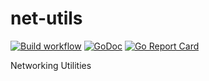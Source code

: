 # net-utils

[![Build workflow](https://img.shields.io/github/workflow/status/K8sbykeshed/net-utils/Go)](https://img.shields.io/github/workflow/status/K8sbykeshed/net-utils/Go)
[![GoDoc](https://godoc.org/github.com/K8sbykeshed/net-utils?status.svg)](https://godoc.org/github.com/K8sbykeshed/net-utils)
[![Go Report Card](https://goreportcard.com/badge/github.com/K8sbykeshed/net-utils)](https://goreportcard.com/report/github.com/K8sbykeshed/net-utils)

Networking Utilities
